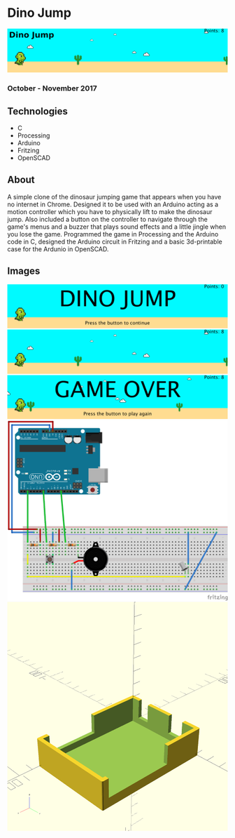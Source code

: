 # Dino Jump

![banner](/assets/images/dinojump/banner.png)

### October - November 2017

## Technologies

- C
- Processing
- Arduino
- Fritzing
- OpenSCAD

## About

A simple clone of the dinosaur jumping game that appears when you have no internet in Chrome. Designed it to be used with an Arduino acting as a motion controller which you have to physically lift to make the dinosaur jump. Also included a button on the controller to navigate through the game's menus and a buzzer that plays sound effects and a little jingle when you lose the game. Programmed the game in Processing and the Arduino code in C, designed the Arduino circuit in Fritzing and a basic 3d-printable case for the Ardunio in OpenSCAD.

## Images

![start of game](/assets/images/dinojump/start.png)
![gameplay](/assets/images/dinojump/gameplay.png)
![game over](/assets/images/dinojump/gameover.png)
![fritzing](/assets/images/dinojump/fritzing.png)
![case](/assets/images/dinojump/case.png)
